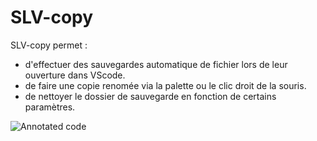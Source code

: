 # SLV-copy

SLV-copy permet :
* d'effectuer des sauvegardes automatique de fichier lors de leur ouverture dans VScode.
* de faire une copie renomée via la palette ou le clic droit de la souris.
* de nettoyer le dossier de sauvegarde en fonction de certains paramètres.

![Annotated code](https://github.com/Bl/better-comments/raw/master/images/better-comments.PNG)
